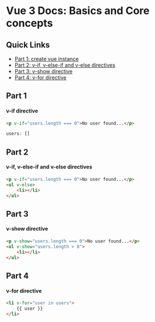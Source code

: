 # Vue 3 Docs: Basics and Core concepts

## Quick Links
* <a href="#part-1">Part 1: create vue instance</a>
* <a href="#part-2">Part 2: v-if, v-else-if and v-else directives</a>
* <a href="#part-3">Part 3: v-show directive</a>
* <a href="#part-4">Part 4: v-for directive</a>

## Part 1
#### v-if directive

```html
<p v-if="users.length === 0">No user found...</p>
```
```js
users: []
```

## Part 2
#### v-if, v-else-if and v-else directives

```html
<p v-if="users.length === 0">No user found...</p>
<ul v-else>
    <li></li>
</ul>
```

## Part 3
#### v-show directive

```html
<p v-show="users.length === 0">No user found...</p>
<ul v-show="users.length > 0">
    <li></li>
</ul>
```

## Part 4
#### v-for directive

```html
<li v-for="user in users">
    {{ user }}
</li>
```
